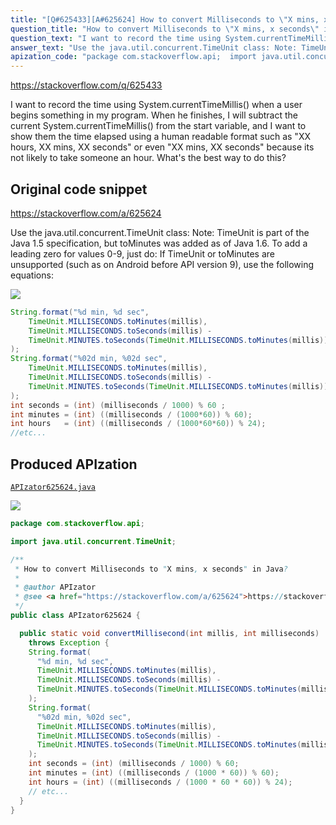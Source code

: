 ```yaml
---
title: "[Q#625433][A#625624] How to convert Milliseconds to \"X mins, x seconds\" in Java?"
question_title: "How to convert Milliseconds to \"X mins, x seconds\" in Java?"
question_text: "I want to record the time using System.currentTimeMillis() when a user begins something in my program. When he finishes, I will subtract the current System.currentTimeMillis() from the start variable, and I want to show them the time elapsed using a human readable format such as \"XX hours, XX mins, XX seconds\" or even \"XX mins, XX seconds\" because its not likely to take someone an hour. What's the best way to do this?"
answer_text: "Use the java.util.concurrent.TimeUnit class: Note: TimeUnit is part of the Java 1.5 specification, but toMinutes was added as of Java 1.6. To add a leading zero for values 0-9, just do: If TimeUnit or toMinutes are unsupported (such as on Android before API version 9), use the following equations:"
apization_code: "package com.stackoverflow.api;  import java.util.concurrent.TimeUnit;  /**  * How to convert Milliseconds to \"X mins, x seconds\" in Java?  *  * @author APIzator  * @see <a href=\"https://stackoverflow.com/a/625624\">https://stackoverflow.com/a/625624</a>  */ public class APIzator625624 {    public static void convertMillisecond(int millis, int milliseconds)     throws Exception {     String.format(       \"%d min, %d sec\",       TimeUnit.MILLISECONDS.toMinutes(millis),       TimeUnit.MILLISECONDS.toSeconds(millis) -       TimeUnit.MINUTES.toSeconds(TimeUnit.MILLISECONDS.toMinutes(millis))     );     String.format(       \"%02d min, %02d sec\",       TimeUnit.MILLISECONDS.toMinutes(millis),       TimeUnit.MILLISECONDS.toSeconds(millis) -       TimeUnit.MINUTES.toSeconds(TimeUnit.MILLISECONDS.toMinutes(millis))     );     int seconds = (int) (milliseconds / 1000) % 60;     int minutes = (int) ((milliseconds / (1000 * 60)) % 60);     int hours = (int) ((milliseconds / (1000 * 60 * 60)) % 24);     // etc...   } }"
---
```


https://stackoverflow.com/q/625433

I want to record the time using System.currentTimeMillis() when a user begins something in my program. When he finishes, I will subtract the current System.currentTimeMillis() from the start variable, and I want to show them the time elapsed using a human readable format such as &quot;XX hours, XX mins, XX seconds&quot; or even &quot;XX mins, XX seconds&quot; because its not likely to take someone an hour.
What&#x27;s the best way to do this?



## Original code snippet

https://stackoverflow.com/a/625624

Use the java.util.concurrent.TimeUnit class:
Note: TimeUnit is part of the Java 1.5 specification, but toMinutes was added as of Java 1.6.
To add a leading zero for values 0-9, just do:
If TimeUnit or toMinutes are unsupported (such as on Android before API version 9), use the following equations:

<div class="code-logo"><img src="/stackoverflow.png" /></div>

```java
String.format("%d min, %d sec", 
    TimeUnit.MILLISECONDS.toMinutes(millis),
    TimeUnit.MILLISECONDS.toSeconds(millis) - 
    TimeUnit.MINUTES.toSeconds(TimeUnit.MILLISECONDS.toMinutes(millis))
);
String.format("%02d min, %02d sec", 
    TimeUnit.MILLISECONDS.toMinutes(millis),
    TimeUnit.MILLISECONDS.toSeconds(millis) - 
    TimeUnit.MINUTES.toSeconds(TimeUnit.MILLISECONDS.toMinutes(millis))
);
int seconds = (int) (milliseconds / 1000) % 60 ;
int minutes = (int) ((milliseconds / (1000*60)) % 60);
int hours   = (int) ((milliseconds / (1000*60*60)) % 24);
//etc...
```

## Produced APIzation

[`APIzator625624.java`](https://github.com/pasqualesalza/apization-temp/raw/main/data/search/APIzator625624.java)

<div class="code-logo"><img src="/apizator.png" /></div>

```java
package com.stackoverflow.api;

import java.util.concurrent.TimeUnit;

/**
 * How to convert Milliseconds to "X mins, x seconds" in Java?
 *
 * @author APIzator
 * @see <a href="https://stackoverflow.com/a/625624">https://stackoverflow.com/a/625624</a>
 */
public class APIzator625624 {

  public static void convertMillisecond(int millis, int milliseconds)
    throws Exception {
    String.format(
      "%d min, %d sec",
      TimeUnit.MILLISECONDS.toMinutes(millis),
      TimeUnit.MILLISECONDS.toSeconds(millis) -
      TimeUnit.MINUTES.toSeconds(TimeUnit.MILLISECONDS.toMinutes(millis))
    );
    String.format(
      "%02d min, %02d sec",
      TimeUnit.MILLISECONDS.toMinutes(millis),
      TimeUnit.MILLISECONDS.toSeconds(millis) -
      TimeUnit.MINUTES.toSeconds(TimeUnit.MILLISECONDS.toMinutes(millis))
    );
    int seconds = (int) (milliseconds / 1000) % 60;
    int minutes = (int) ((milliseconds / (1000 * 60)) % 60);
    int hours = (int) ((milliseconds / (1000 * 60 * 60)) % 24);
    // etc...
  }
}

```
